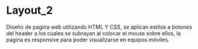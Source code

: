 # Layout_2
Diseño de pagina web utilizando HTML Y CSS, se aplican estilos a botones del header a los cuales se subrayan al colocar el mouse sobre ellos, la pagina es responsive para poder visualizarse en equipos móviles.
